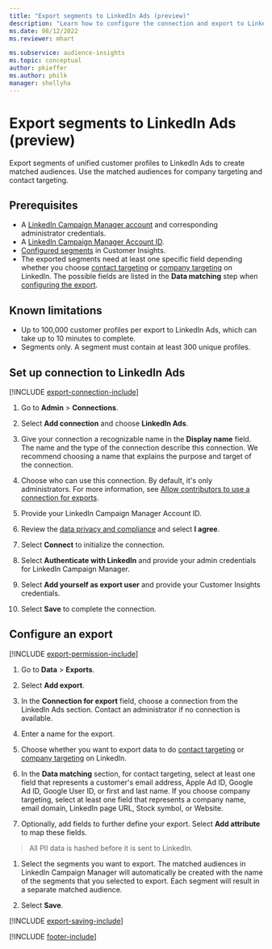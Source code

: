 ```yaml
---
title: "Export segments to LinkedIn Ads (preview)"
description: "Learn how to configure the connection and export to LinkedIn Ads."
ms.date: 08/12/2022
ms.reviewer: mhart

ms.subservice: audience-insights
ms.topic: conceptual
author: pkieffer
ms.author: philk
manager: shellyha
---
```


# Export segments to LinkedIn Ads (preview)

Export segments of unified customer profiles to LinkedIn Ads to create matched audiences. Use the matched audiences for company targeting and contact targeting.

## Prerequisites

- A [LinkedIn Campaign Manager account](https://business.linkedin.com/marketing-solutions/ads) and corresponding administrator credentials.
- A [LinkedIn Campaign Manager Account ID](https://www.linkedin.com/help/lms/answer/a424270).
- [Configured segments](segments.md) in Customer Insights.
- The exported segments need at least one specific field depending whether you choose [contact targeting](https://business.linkedin.com/marketing-solutions/ad-targeting/contact-targeting) or [company targeting](https://business.linkedin.com/marketing-solutions/ad-targeting/account-targeting) on LinkedIn. The possible fields are listed in the **Data matching** step when [configuring the export](#configure-an-export).

## Known limitations

- Up to 100,000 customer profiles per export to LinkedIn Ads, which can take up to 10 minutes to complete.
- Segments only. A segment must contain at least 300 unique profiles.

## Set up connection to LinkedIn Ads

[!INCLUDE [export-connection-include](includes/export-connection-admn.md)]

1. Go to **Admin** > **Connections**.

1. Select **Add connection** and choose **LinkedIn Ads**.

1. Give your connection a recognizable name in the **Display name** field. The name and the type of the connection describe this connection. We recommend choosing a name that explains the purpose and target of the connection.

1. Choose who can use this connection. By default, it's only administrators. For more information, see [Allow contributors to use a connection for exports](connections.md#allow-contributors-to-use-a-connection-for-exports).

1. Provide your LinkedIn Campaign Manager Account ID.

1. Review the [data privacy and compliance](connections.md#data-privacy-and-compliance) and select **I agree**.

1. Select **Connect** to initialize the connection.

1. Select **Authenticate with LinkedIn** and provide your admin credentials for LinkedIn Campaign Manager.

1. Select **Add yourself as export user** and provide your Customer Insights credentials.

1. Select **Save** to complete the connection.

## Configure an export

[!INCLUDE [export-permission-include](includes/export-permission.md)]

1. Go to **Data** > **Exports**.

1. Select **Add export**.

1. In the **Connection for export** field, choose a connection from the LinkedIn Ads section. Contact an administrator if no connection is available.

1. Enter a name for the export.

1. Choose whether you want to export data to do [contact targeting](https://business.linkedin.com/marketing-solutions/ad-targeting/contact-targeting) or [company targeting](https://business.linkedin.com/marketing-solutions/ad-targeting/account-targeting) on LinkedIn.

1. In the **Data matching** section, for contact targeting, select at least one field that represents a customer's email address, Apple Ad ID, Google Ad ID, Google User ID, or first and last name. If you choose company targeting, select at least one field that represents a company name, email domain, LinkedIn page URL, Stock symbol, or Website.

1. Optionally, add fields to further define your export. Select **Add attribute** to map these fields.
 > All PII data is hashed before it is sent to LinkedIn. 

1. Select the segments you want to export. The matched audiences in LinkedIn Campaign Manager will automatically be created with the name of the segments that you selected to export. Each segment will result in a separate matched audience.

1. Select **Save**.

[!INCLUDE [export-saving-include](includes/export-saving.md)]

[!INCLUDE [footer-include](includes/footer-banner.md)]
